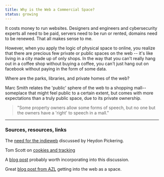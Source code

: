 ```yaml
---
title: Why is the Web a Commercial Space?
status: growing
---
```


It costs money to run websites. Designers and engineers and cybersecurity experts all need to be paid, servers need to be run or rented, domains need to be renewed. That all makes sense to me.

However, when you apply the logic of physical space to online, you realize that there are precious few private or public spaces on the web -- it's like living in a city made up of only shops. In the way that you can't really hang out in a coffee shop without buying a coffee, you can't just hang out on facebook without paying in the form of some data.

Where are the parks, libraries, and private homes of the web?

Marc Smith relates the 'public' sphere of the web to a shopping mall--someplace that might feel public to a certain extent, but comes with more expectations than a truly public space, due to its private ownership.

> "Some property owners allow some forms of speech, but no one but the owners have a 'right' to speech in a mall."

---
### Sources, resources, links

The [need for the indieweb](https://briefs.video/videos/why-the-indieweb/) discussed by Heydon Pickering.

Tom Scott on [cookies and tracking](https://www.youtube.com/watch?v=OFRjZtYs3wY&ab_channel=TomScott)

A [blog post](https://www.connectedaction.net/virtual-public-spaces-are-not-public-spaces-or-studying-the-social-life-of-shopping-malls/) probably worth incorporating into this discussion.

Great [blog post from AZL](https://aaronzlewis.com/blog/2021/01/17/inside-the-digital-sensorium/) getting into the web as a space.
